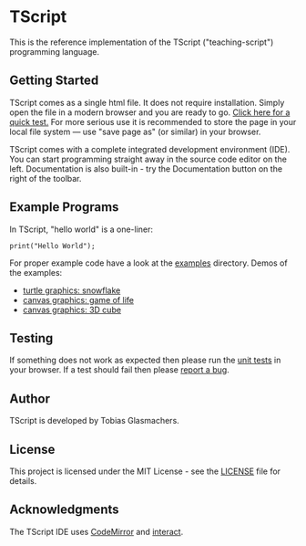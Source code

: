 # TScript
This is the reference implementation of the TScript ("teaching-script")
programming language.

## Getting Started
TScript comes as a single html file. It does not require installation.
Simply open the file in a modern browser and you are ready to go.
[Click here for a quick test.](https://tglas.github.io/tscript/distribution/index.html)
For more serious use it is recommended to store the page in your local
file system &mdash; use "save page as" (or similar) in your browser.

TScript comes with a complete integrated development environment (IDE).
You can start programming straight away in the source code editor on
the left. Documentation is also built-in - try the Documentation button
on the right of the toolbar.

## Example Programs
In TScript, "hello world" is a one-liner:
```
print("Hello World");
```
For proper example code have a look at the [examples](https://github.com/TGlas/tscript/tree/master/examples)
directory. Demos of the examples:
 - [turtle graphics: snowflake](https://github.com/TGlas/tscript/tree/master/examples/demos/snowflake.html)
 - [canvas graphics: game of life](https://github.com/TGlas/tscript/tree/master/examples/demos/gameoflife.html)
 - [canvas graphics: 3D cube](https://github.com/TGlas/tscript/tree/master/examples/demos/cube3D.html)

## Testing
If something does not work as expected then please run the
[unit tests](https://tglas.github.io/tscript/source/unittest.html)
in your browser. If a test should fail then please
[report a bug](https://github.com/TGlas/tscript/issues).

## Author
TScript is developed by Tobias Glasmachers.

## License
This project is licensed under the MIT License - see the
[LICENSE](LICENSE) file for details.

## Acknowledgments
The TScript IDE uses [CodeMirror](https://codemirror.net/) and
[interact](https://interactjs.io/).
